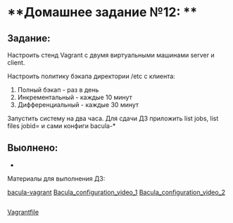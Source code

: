 # **Домашнее задание №12: **



## **Задание:**

Настроить стенд Vagrant с двумя виртуальными машинами server и client.

Настроить политику бэкапа директории /etc с клиента:
1) Полный бэкап - раз в день
2) Инкрементальный - каждые 10 минут
3) Дифференциальный - каждые 30 минут

Запустить систему на два часа. Для сдачи ДЗ приложить list jobs, list files jobid=<id>
и сами конфиги bacula-*




## **Выолнено:**

-  

Материалы для выполнения ДЗ:

[bacula-vagrant](https://github.com/haf/vagrant-bacula)
[Bacula_configuration_video_1](https://www.youtube.com/watch?v=yNqRukupEXA)
[Bacula_configuration_video_2](https://www.youtube.com/watch?v=xbWB-bmT53Q&t=345s)
```

```
[Vagrantfile](./Vagrantfile)


